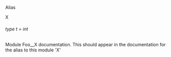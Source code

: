 Alias

X



######  type       t      =   int          

Module   Foo__X   documentation.   This   should   appear   in   the   documentation   for   the   alias   to   this   module   'X' 



